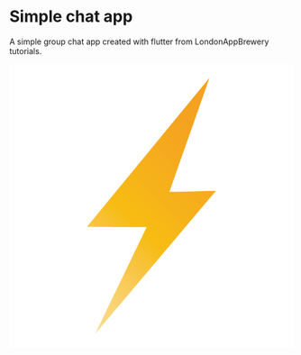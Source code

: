# Simple chat app

A simple group chat app created with flutter from LondonAppBrewery tutorials.

![Flash chat](/images/logo.png)